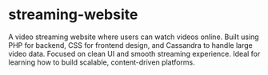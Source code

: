 # streaming-website
A video streaming website where users can watch videos online. Built using PHP for backend, CSS for frontend design, and Cassandra to handle large video data. Focused on clean UI and smooth streaming experience. Ideal for learning how to build scalable, content-driven platforms.
